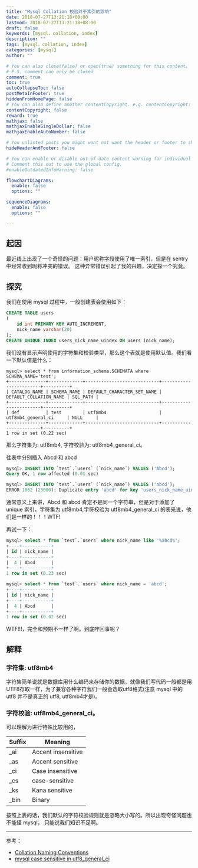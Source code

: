 ```yaml
---
title: "Mysql Collation 校验对于索引的影响"
date: 2018-07-27T13:21:18+08:00
lastmod: 2018-07-27T13:21:18+08:00
draft: false
keywords: [mysql，collation, index]
description: ""
tags: [mysql，collation, index]
categories: [mysql]
author: ""

# You can also close(false) or open(true) something for this content.
# P.S. comment can only be closed
comment: true
toc: true
autoCollapseToc: false
postMetaInFooter: true
hiddenFromHomePage: false
# You can also define another contentCopyright. e.g. contentCopyright: "This is another copyright."
contentCopyright: false
reward: true
mathjax: false
mathjaxEnableSingleDollar: false
mathjaxEnableAutoNumber: false

# You unlisted posts you might want not want the header or footer to show
hideHeaderAndFooter: false

# You can enable or disable out-of-date content warning for individual post.
# Comment this out to use the global config.
#enableOutdatedInfoWarning: false

flowchartDiagrams:
  enable: false
  options: ""

sequenceDiagrams: 
  enable: false
  options: ""

---
```


## 起因

最近线上出现了一个奇怪的问题：用户昵称字段使用了唯一索引，但是在 sentry 中经常收到昵称冲突的错误。 这种异常错误引起了我的兴趣，决定探一个究竟。

## 探究

我们在使用 mysql 过程中，一般创建表会使用如下：

```sql
CREATE TABLE users
(
    id int PRIMARY KEY AUTO_INCREMENT,
    nick_name varchar(20)
);
CREATE UNIQUE INDEX users_nick_name_uindex ON users (nick_name);
```

我们没有显示声明使用的字符集和校验类型，那么这个表就是使用默认值。我们看一下默认值是什么：

```
mysql> select * from information_schema.SCHEMATA where SCHEMA_NAME='test';
+--------------+-------------+----------------------------+------------------------+----------+
| CATALOG_NAME | SCHEMA_NAME | DEFAULT_CHARACTER_SET_NAME | DEFAULT_COLLATION_NAME | SQL_PATH |
+--------------+-------------+----------------------------+------------------------+----------+
| def          | test        | utf8mb4                    | utf8mb4_general_ci     | NULL     |
+--------------+-------------+----------------------------+------------------------+----------+
1 row in set (0.22 sec)
```

那么字符集为: utf8mb4, 字符校验为: utf8mb4_general_ci。

往表中分别插入 Abcd 和 abcd

```sql
mysql> INSERT INTO `test`.`users` (`nick_name`) VALUES ('Abcd');
Query OK, 1 row affected (0.01 sec)

mysql> INSERT INTO `test`.`users` (`nick_name`) VALUES ('abcd');
ERROR 1062 (23000): Duplicate entry 'abcd' for key 'users_nick_name_uindex'
```

通常意义上来讲，Abcd 和 abcd 肯定不是同一个字符串，但是对于添加了 unique 索引，字符集为 utf8mb4,字符校验为 utf8mb4_general_ci 的表来说，他们是一样的！！！WTF!

再试一下：

```sql
mysql> select * from `test`.`users` where nick_name like '%abcd%';
+----+-----------+
| id | nick_name |
+----+-----------+
|  4 | Abcd      |
+----+-----------+
1 row in set (0.23 sec)

mysql> select * from `test`.`users` where nick_name = 'abcd';
+----+-----------+
| id | nick_name |
+----+-----------+
|  4 | Abcd      |
+----+-----------+
1 row in set (0.02 sec)
```

WTF!!!，完全和预期不一样了啊。到底咋回事呢？

## 解释

### 字符集: utf8mb4

字符集简单说就是数据库用什么编码来存储你的数据，就像我们写代码一般都是用 UTF8存取一样，为了兼容各种字符我们一般会选取utf8格式(注意 mysql 中的 utf8 并不是真正的 utf8, utf8mb4才是)。

### 字符校验: utf8mb4_general_ci。

可以理解为进行特殊比较用的，

| Suffix | Meaning |
| --- | --- |
|_ai  | Accent insensitive |
|_as  | Accent sensitive |
|_ci  | Case insensitive |
|_cs  | case-sensitive |
|_ks  | Kana sensitive |
|_bin | Binary |

按照上表的话，我们默认的字符校验规则就是忽略大小写的。所以出现奇怪问题也不能怪 mysql， 只能说我们知识不足啊。

----


参考：

- [Collation Naming Conventions](https://dev.mysql.com/doc/refman/8.0/en/charset-collation-names.html)
- [mysql case sensitive in utf8_general_ci](https://stackoverflow.com/questions/18737805/mysql-case-sensitive-in-utf8-general-ci)
